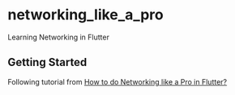 # networking_like_a_pro

Learning Networking in Flutter

## Getting Started

Following tutorial from [How to do Networking like a Pro in Flutter?](https://medium.com/swlh/how-to-do-networking-like-a-pro-in-flutter-7e2612103cb5)

